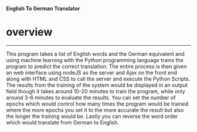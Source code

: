 <b> English To German Translator </b>

# overview
--------

This program takes a list of English words and the German equivalent and using machine learning with the Python programming language trains the program to predict the correct translation. The entire process is then given an web interface using nodeJS as the server and Ajax on the front end along with HTML and CSS to call the server and execute the Python Scripts. The results from the training of the system would be displayed in an output field though it takes around 10-20 minutes to train the program, while only around 3-6 minutes to evaluate the results. You can set the number of epochs which would control how many times the program would be trained where the more epochs you set it to the more accurate the result but also the longer the training would be. Lastly you can reverse the word order which would translate from German to English.
